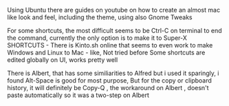 Using Ubuntu there are guides on youtube on how to create an almost mac like look and feel, including the theme, using also Gnome Tweaks

For some shortcuts, the most difficult seems to be Ctrl-C on terminal to end the command, currently the only option is to make it to Super-X
SHORTCUTS - There is Kinto.sh online that seems to even work to make Windows and Linux to Mac - like, Not tried before
Some shortcuts are edited globally on UI, works pretty well

There is Albert, that has some similiarities to Alfred but i used it sparingly, i found Alt-Space is good for most purpose,
But for the copy or clipboard history, it will definitely be Copy-Q , the workaround on Albert , doesn't paste automatically so it was a two-step on Albert

